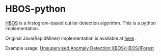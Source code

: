 # HBOS-python
[HBOS](https://www.dfki.de/web/research/publications/renameFileForDownload?filename=HBOS-KI-2012.pdf&file_id=uploads_1716) is a histogram-based outlier detection algorithm. This is a python implementation.

Original Java(RapidMiner) implementation is available at [here](https://github.com/Markus-Go/rapidminer-anomalydetection) .

Example usage: [Unsupervised Anomaly Detection:XBOS/HBOS/IForest
](https://www.kaggle.com/kanatoko/unsupervised-anomaly-detection-xbos-hbos-iforest)
